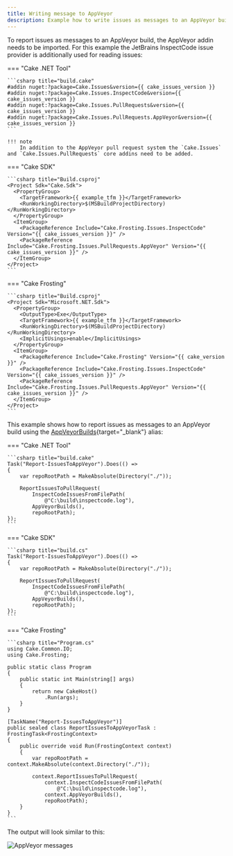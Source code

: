 ```yaml
---
title: Writing message to AppVeyor
description: Example how to write issues as messages to an AppVeyor build.
---
```


To report issues as messages to an AppVeyor build, the AppVeyor addin needs to be imported.
For this example the JetBrains InspectCode issue provider is additionally used for reading issues:

=== "Cake .NET Tool"

    ```csharp title="build.cake"
    #addin nuget:?package=Cake.Issues&version={{ cake_issues_version }}
    #addin nuget:?package=Cake.Issues.InspectCode&version={{ cake_issues_version }}
    #addin nuget:?package=Cake.Issues.PullRequests&version={{ cake_issues_version }}
    #addin nuget:?package=Cake.Issues.PullRequests.AppVeyor&version={{ cake_issues_version }}
    ```

    !!! note
        In addition to the AppVeyor pull request system the `Cake.Issues` and `Cake.Issues.PullRequests` core addins need to be added.

=== "Cake SDK"

    ```csharp title="Build.csproj"
    <Project Sdk="Cake.Sdk">
      <PropertyGroup>
        <TargetFramework>{{ example_tfm }}</TargetFramework>
        <RunWorkingDirectory>$(MSBuildProjectDirectory)</RunWorkingDirectory>
      </PropertyGroup>
      <ItemGroup>
        <PackageReference Include="Cake.Frosting.Issues.InspectCode" Version="{{ cake_issues_version }}" />
        <PackageReference Include="Cake.Frosting.Issues.PullRequests.AppVeyor" Version="{{ cake_issues_version }}" />
      </ItemGroup>
    </Project>
    ```

=== "Cake Frosting"

    ```csharp title="Build.csproj"
    <Project Sdk="Microsoft.NET.Sdk">
      <PropertyGroup>
        <OutputType>Exe</OutputType>
        <TargetFramework>{{ example_tfm }}</TargetFramework>
        <RunWorkingDirectory>$(MSBuildProjectDirectory)</RunWorkingDirectory>
        <ImplicitUsings>enable</ImplicitUsings>
      </PropertyGroup>
      <ItemGroup>
        <PackageReference Include="Cake.Frosting" Version="{{ cake_version }}" />
        <PackageReference Include="Cake.Frosting.Issues.InspectCode" Version="{{ cake_issues_version }}" />
        <PackageReference Include="Cake.Frosting.Issues.PullRequests.AppVeyor" Version="{{ cake_issues_version }}" />
      </ItemGroup>
    </Project>
    ```

This example shows how to report issues as messages to an AppVeyor build using the
[AppVeyorBuilds](https://cakebuild.net/api/Cake.Issues.PullRequests.AppVeyor/AppVeyorBuildsAliases/){target="_blank"} alias:

=== "Cake .NET Tool"

    ```csharp title="build.cake"
    Task("Report-IssuesToAppVeyor").Does(() =>
    {
        var repoRootPath = MakeAbsolute(Directory("./"));
    
        ReportIssuesToPullRequest(
            InspectCodeIssuesFromFilePath(
                @"C:\build\inspectcode.log"),
            AppVeyorBuilds(),
            repoRootPath);
    });
    ```

=== "Cake SDK"

    ```csharp title="build.cs"
    Task("Report-IssuesToAppVeyor").Does(() =>
    {
        var repoRootPath = MakeAbsolute(Directory("./"));
    
        ReportIssuesToPullRequest(
            InspectCodeIssuesFromFilePath(
                @"C:\build\inspectcode.log"),
            AppVeyorBuilds(),
            repoRootPath);
    });
    ```

=== "Cake Frosting"

    ```csharp title="Program.cs"
    using Cake.Common.IO;
    using Cake.Frosting;

    public static class Program
    {
        public static int Main(string[] args)
        {
            return new CakeHost()
                .Run(args);
        }
    }

    [TaskName("Report-IssuesToAppVeyor")]
    public sealed class ReportIssuesToAppVeyorTask : FrostingTask<FrostingContext>
    {
        public override void Run(FrostingContext context)
        {
            var repoRootPath = context.MakeAbsolute(context.Directory("./"));

            context.ReportIssuesToPullRequest(
                context.InspectCodeIssuesFromFilePath(
                    @"C:\build\inspectcode.log"),
                context.AppVeyorBuilds(),
                repoRootPath);
        }
    }
    ```

The output will look similar to this:

![AppVeyor messages](../appveyor-messages.png "AppVeyor messages")
